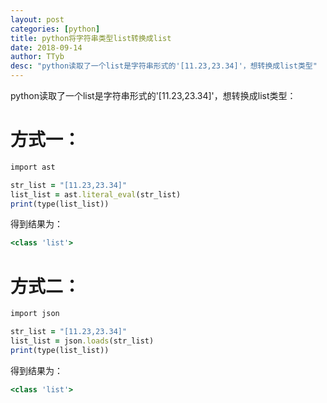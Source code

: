 ```yaml
---
layout: post
categories: [python]
title: python将字符串类型list转换成list
date: 2018-09-14
author: TTyb
desc: "python读取了一个list是字符串形式的'[11.23,23.34]'，想转换成list类型"
---
```


python读取了一个list是字符串形式的'[11.23,23.34]'，想转换成list类型：

# 方式一：

~~~ruby
import ast

str_list = "[11.23,23.34]"
list_list = ast.literal_eval(str_list)
print(type(list_list))
~~~


得到结果为：

~~~ruby
<class 'list'>
~~~

# 方式二：

~~~ruby
import json

str_list = "[11.23,23.34]"
list_list = json.loads(str_list)
print(type(list_list))
~~~


得到结果为：

~~~ruby
<class 'list'>
~~~
